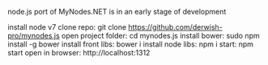 node.js port of MyNodes.NET
is in an early stage of development

install node v7
clone repo:             git clone https://github.com/derwish-pro/mynodes.js
open project folder:    cd mynodes.js
install bower:          sudo npm install -g bower
install front libs:     bower i
install node libs:      npm i
start:                  npm start
open in browser:        http://localhost:1312